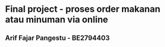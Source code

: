 # **Final project - proses order makanan atau minuman via online**

## Arif Fajar Pangestu - BE2794403
